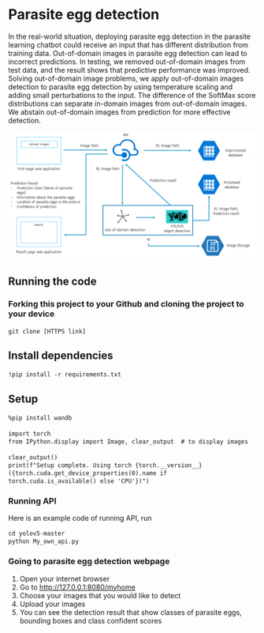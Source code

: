 # Parasite egg detection
In the real-world situation, deploying parasite egg detection in the parasite learning chatbot could receive an input that has different distribution from training data. Out-of-domain images in parasite egg detection can lead to incorrect predictions. In testing, we removed out-of-domain images from test data, and the result shows that predictive performance was improved. Solving out-of-domain image problems, we apply out-of-domain images detection to parasite egg detection by using temperature scaling and adding small perturbations to the input. The difference of the SoftMax score distributions can separate in-domain images from out-of-domain images. We abstain out-of-domain images from prediction for more effective detection.

<p align="center">
<img src="./Archi.PNG" width="1000">
</p>

## Running the code
### Forking this project to your Github and cloning the project to your device
```
git clone [HTTPS link]
```
## Install dependencies
```
!pip install -r requirements.txt
```
## Setup
```
%pip install wandb

import torch
from IPython.display import Image, clear_output  # to display images

clear_output()
print(f"Setup complete. Using torch {torch.__version__} ({torch.cuda.get_device_properties(0).name if torch.cuda.is_available() else 'CPU'})")
```
### Running API
Here is an example code of running API, run
```
cd yolov5-master
python My_own_api.py
```
### Going to parasite egg detection webpage
1. Open your internet browser 
2. Go to http://127.0.0.1:8080/myhome
3. Choose your images that you would like to detect
4. Upload your images
5. You can see the detection result that show classes of parasite eggs, bounding boxes and class confident scores

